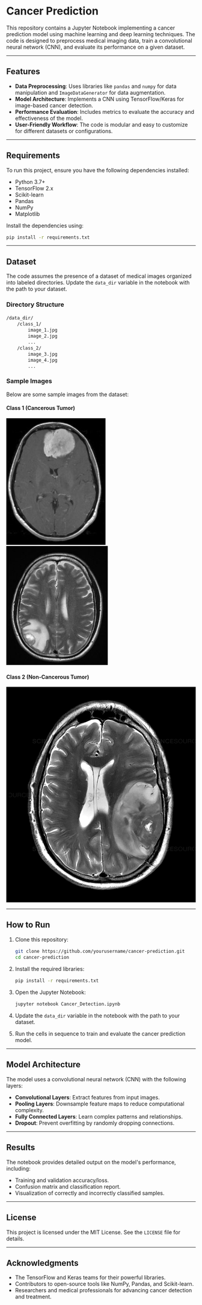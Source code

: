 # Cancer Prediction

This repository contains a Jupyter Notebook implementing a cancer prediction model using machine learning and deep learning techniques. The code is designed to preprocess medical imaging data, train a convolutional neural network (CNN), and evaluate its performance on a given dataset.

---

## Features

- **Data Preprocessing**: Uses libraries like `pandas` and `numpy` for data manipulation and `ImageDataGenerator` for data augmentation.
- **Model Architecture**: Implements a CNN using TensorFlow/Keras for image-based cancer detection.
- **Performance Evaluation**: Includes metrics to evaluate the accuracy and effectiveness of the model.
- **User-Friendly Workflow**: The code is modular and easy to customize for different datasets or configurations.

---

## Requirements

To run this project, ensure you have the following dependencies installed:

- Python 3.7+
- TensorFlow 2.x
- Scikit-learn
- Pandas
- NumPy
- Matplotlib

Install the dependencies using:
```bash
pip install -r requirements.txt
```

---

## Dataset

The code assumes the presence of a dataset of medical images organized into labeled directories. Update the `data_dir` variable in the notebook with the path to your dataset.

### Directory Structure

```plaintext
/data_dir/
    /class_1/
        image_1.jpg
        image_2.jpg
        ...
    /class_2/
        image_3.jpg
        image_4.jpg
        ...
```

### Sample Images
Below are some sample images from the dataset:

#### Class 1 (Cancerous Tumor)
![Sample Image 1](images/Y164.JPG)
![Sample Image 2](images/Y163.JPG)

#### Class 2 (Non-Cancerous Tumor)
![Sample Image 3](images/Y162.jpg)

---

## How to Run

1. Clone this repository:
   ```bash
   git clone https://github.com/yourusername/cancer-prediction.git
   cd cancer-prediction
   ```

2. Install the required libraries:
   ```bash
   pip install -r requirements.txt
   ```

3. Open the Jupyter Notebook:
   ```bash
   jupyter notebook Cancer_Detection.ipynb
   ```

4. Update the `data_dir` variable in the notebook with the path to your dataset.

5. Run the cells in sequence to train and evaluate the cancer prediction model.

---

## Model Architecture

The model uses a convolutional neural network (CNN) with the following layers:

- **Convolutional Layers**: Extract features from input images.
- **Pooling Layers**: Downsample feature maps to reduce computational complexity.
- **Fully Connected Layers**: Learn complex patterns and relationships.
- **Dropout**: Prevent overfitting by randomly dropping connections.

---

## Results

The notebook provides detailed output on the model's performance, including:

- Training and validation accuracy/loss.
- Confusion matrix and classification report.
- Visualization of correctly and incorrectly classified samples.

---

## License

This project is licensed under the MIT License. See the `LICENSE` file for details.

---

## Acknowledgments

- The TensorFlow and Keras teams for their powerful libraries.
- Contributors to open-source tools like NumPy, Pandas, and Scikit-learn.
- Researchers and medical professionals for advancing cancer detection and treatment.
